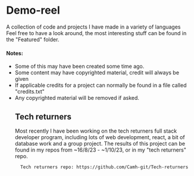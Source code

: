 # Demo-reel
A collection of code and projects I have made in a variety of languages<br>
Feel free to have a look around, the most interesting stuff can be found in the "Featured" folder.

<h4>Notes:</h4>
<ul>
  <li>Some of this may have been created some time ago.</li>
  <li>Some content may have copyrighted material, credit will always be given</li>
  <li>If applicable credits for a project can normally be found in a file called "credits.txt"</li>
  <li>Any copyrighted material will be removed if asked.</li>

## Tech returners
Most recently I have been working on the tech returners full stack developer program, including lots of web development, react, a bit of database work and a group project.
The results of this project can be found in my repos from ~16/8/23 - ~1/10/23, or in my "tech returners" repo.
```html
  Tech returners repo: https://github.com/Camh-git/Tech-returners
```
